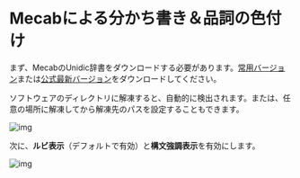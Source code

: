 # Mecabによる分かち書き＆品詞の色付け

まず、MecabのUnidic辞書をダウンロードする必要があります。[常用バージョン](https://clrd.ninjal.ac.jp/unidic_archive/cwj/2.1.2/unidic-mecab-2.1.2_bin.zip)または[公式最新バージョン](https://clrd.ninjal.ac.jp/unidic/)をダウンロードしてください。

ソフトウェアのディレクトリに解凍すると、自動的に検出されます。または、任意の場所に解凍してから解凍先のパスを設定することもできます。

![img](https://image.lunatranslator.org/zh/mecab.png)

次に、**ルビ表示**（デフォルトで有効）と**構文強調表示**を有効にします。

![img](https://image.lunatranslator.org/zh/fenci.png)
